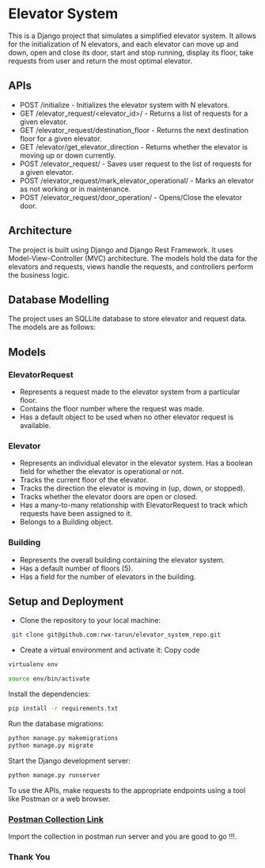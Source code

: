 # Elevator System

This is a Django project that simulates a simplified elevator system. It allows for the initialization of N elevators, and each elevator can move up and down, open and close its door, start and stop running,  display its floor, take requests from user and return the most optimal elevator.

## APIs
- POST /initialize - Initializes the elevator system with N elevators.
- GET /elevator_request/<elevator_id>/ - Returns a list of requests for a given elevator.
- GET /elevator_request/destination_floor - Returns the next destination floor for a given elevator.
- GET /elevator/get_elevator_direction - Returns whether the elevator is moving up or down currently.
- POST /elevator_request/ - Saves user request to the list of requests for a given elevator.
- POST /elevator_request/mark_elevator_operational/ - Marks an elevator as not working or in maintenance.
- POST /elevator_request/door_operation/ - Opens/Close the elevator door.

## Architecture
The project is built using Django and Django Rest Framework. It uses Model-View-Controller (MVC) architecture. The models hold the data for the elevators and requests, views handle the requests, and controllers perform the business logic.

## Database Modelling
The project uses an SQLLite database to store elevator and request data. The models are as follows:


## Models 
### ElevatorRequest
  - Represents a request made to the elevator system from a particular floor.
  - Contains the floor number where the request was made.
  - Has a default object to be used when no other elevator request is available.

### Elevator
  - Represents an individual elevator in the elevator system.
  Has a boolean field for whether the elevator is operational or not.
  - Tracks the current floor of the elevator.
  - Tracks the direction the elevator is moving in (up, down, or stopped).
  - Tracks whether the elevator doors are open or closed.
  - Has a many-to-many relationship with ElevatorRequest to track which requests have been assigned to it.
  - Belongs to a Building object.

### Building
  - Represents the overall building containing the elevator system.
  - Has a default number of floors (5).
  - Has a field for the number of elevators in the building.


## Setup and Deployment
- Clone the repository to your local machine:
```bash
 git clone git@github.com:rwx-tarun/elevator_system_repo.git
```
- Create a virtual environment and activate it:
Copy code
```bash
virtualenv env 
```
```bash 
source env/bin/activate
```
Install the dependencies: 
```bash
pip install -r requirements.txt
```
Run the database migrations: 
```bash
python manage.py makemigrations
python manage.py migrate
```

Start the Django development server:
```bash
python manage.py runserver
```
To use the APIs, make requests to the appropriate endpoints using a tool like Postman or a web browser.

### [Postman Collection Link](https://drive.google.com/file/d/1mhmYy9DNPCNQUgzD4lRUcM0BpJ2_6Iqp/view?usp=share_link)

Import the collection in postman run server and you are good to go !!!.
### Thank You 


